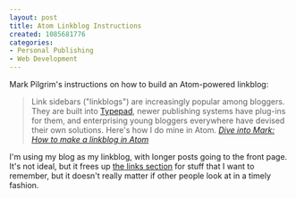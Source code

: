 ```yaml
--- 
layout: post
title: Atom Linkblog Instructions
created: 1085681776
categories: 
- Personal Publishing
- Web Development
---
```

<p>Mark Pilgrim's instructions on how to build an Atom-powered linkblog:</p>

<blockquote>
Link sidebars ("linkblogs") are increasingly popular among bloggers.  They are built into <a href="http://www.typepad.com/">Typepad</a>, newer publishing systems have plug-ins for them, and enterprising young bloggers everywhere have devised their own solutions.  Here's how I do mine in Atom.
<cite><a href="http://diveintomark.org/archives/2004/05/27/howto-atom-linkblog">Dive into Mark: How to make a linkblog in Atom</a></cite>
</blockquote>
<!--break-->
<p>I'm using my blog as my linkblog, with longer posts going to the front page. It's not ideal, but it frees up <a href="http://www.bmannconsulting.com/weblink">the links section</a> for stuff that I want to remember, but it doesn't really matter if other people look at in a timely fashion.</p>
